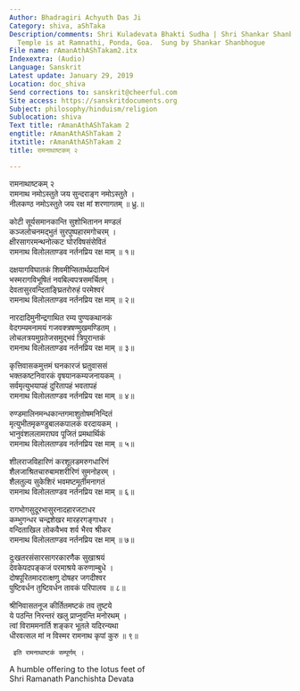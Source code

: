 ```yaml
---
Author: Bhadragiri Achyuth Das Ji
Category: shiva, aShTaka
Description/comments: Shri Kuladevata Bhakti Sudha | Shri Shankar Shanbhogue, Kuladevata
  Temple is at Ramnathi, Ponda, Goa.  Sung by Shankar Shanbhogue
File name: rAmanAthAShTakam2.itx
Indexextra: (Audio)
Language: Sanskrit
Latest update: January 29, 2019
Location: doc_shiva
Send corrections to: sanskrit@cheerful.com
Site access: https://sanskritdocuments.org
Subject: philosophy/hinduism/religion
Sublocation: shiva
Text title: rAmanAthAShTakam 2
engtitle: rAmanAthAShTakam 2
itxtitle: rAmanAthAShTakam 2
title: रामनाथाष्टकम् २

---
```

  
 रामनाथाष्टकम् २   
रामनाथ नमोऽस्तुते जय सुन्दराङ्ग नमोऽस्तुते ।  
नीलकण्ठ नमोऽस्तुते जय रक्ष मां शरणागतम् ॥ ध्रु.॥  
  
कोटी सूर्यसमानकान्ति सुशोभितानन मण्डलं  
     कञ्जलोचनमद्भुतं सुरपुष्पहारमगोचरम् ।  
क्षीरसागरमन्थनोत्कट घोरविषसंसेवितं  
     रामनाथ विलोलताण्डव नर्तनप्रिय रक्ष माम् ॥ १॥  
  
दक्षयागविघातकं शिवमीप्सितार्थप्रदायिनं  
     भस्मरागविभूषितं नवबिल्वपत्रसमर्चितम् ।  
देवतासुरवन्दिताङ्घ्रितरोरुहं परमेश्वरं  
     रामनाथ विलोलताण्डव नर्तनप्रिय रक्ष माम् ॥ २॥  
  
नारदादिमुनीन्द्रगाथित रम्य पुण्यकथानकं  
     वेदगम्यमनामयं गजवक्त्रषण्मुखमण्डितम् ।  
लोचलत्रयमुग्रतेजसमुद्भवं त्रिपुरान्तकं  
     रामनाथ विलोलताण्डव नर्तनप्रिय रक्ष माम् ॥ ३॥  
  
कृत्तिवासकमुत्तमं घनकारजं घ्रतुवाससं  
     भक्तकष्टनिवारकं वृषयानकम्यजनायकम् ।  
सर्वमृत्युभयापहं दुरितापहं भवतापहं  
     रामनाथ विलोलताण्डव नर्तनप्रिय रक्ष माम् ॥ ४॥  
  
रुण्डमालिनमन्धकान्तगमाशुतोषमनिन्दितं  
     मृत्युभीतमृकण्डुबालकपालकं वरदायकम् ।  
भानुवंशललामराघव पूजितं प्रमथार्थिकं  
     रामनाथ विलोलताण्डव नर्तनप्रिय रक्ष माम् ॥ ५॥  
  
शीलराजविहारिणं करशूलडमरुगधारिणं  
     शैलजाश्रितचारुबामशरीरिणं सुमनोहरम् ।  
शैलतुल्य सुकेशिरं भवमष्टमूर्तीमनागतं  
     रामनाथ विलोलताण्डव नर्तनप्रिय रक्ष माम् ॥ ६॥  
  
रागभोगसुदूरभासुरनादहारजटाधर  
     कम्भुगन्धर चन्द्रशेखर मारहरगङ्गाधर ।  
वन्दिताखिल लोकवैभव शर्व भैरव श्रीकर  
     रामनाथ विलोलताण्डव नर्तनप्रिय रक्ष माम् ॥ ७॥  
  
दुःखतरसंसारसागरकारणैक सुखाश्रयं  
     देवकेपदपङ्कजं परमाश्रये करुणाम्बुधे ।  
दोषपूरितमादरात्क्षणु दोषहर जगदीश्वर  
     पुष्टिवर्धन तुष्टिवर्धन तावकं परिपालय ॥ ८॥  
  
श्रीनिवासतनूज कीर्तितमष्टकं तव तुष्टये  
     ये पठन्ति निरन्तरं खलु प्राप्नुवन्ति मनोरथम् ।  
त्वां विराममनार्ति शङ्कर भूतले यदिरन्यथा  
     धीरवत्सल मां न विस्मर रामनाथ कृपां कुरु ॥ ९॥  
  
     इति रामनाथाष्टकं सम्पूर्णम् ।  
  
A humble offering to the lotus feet of  
Shri Ramanath Panchishta Devata  
  

